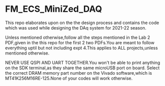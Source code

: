 # FM_ECS_MiniZed_DAQ
This repo elaborates upon on the the design process and contains the code which was used while designing the DAq system for 2021-22 season. 

Unless mentioned otherwise,follow all the steps mentioned in the Lab 2 PDF,given in the this repo for the first 2 two PDFs.You are meant to follow everything uptil but not including expt 4.This applies to ALL projects,unless mentioned otherwise.

NEVER USE QSPI AND UART TOGETHER.You won't be able to print anything on the SDK terminal,as they share the same microUSB port on board.
Select the correct DRAM memory part number on the Vivado software,which is MT41K256M16RE-125.None of your codes will work otherwise.

